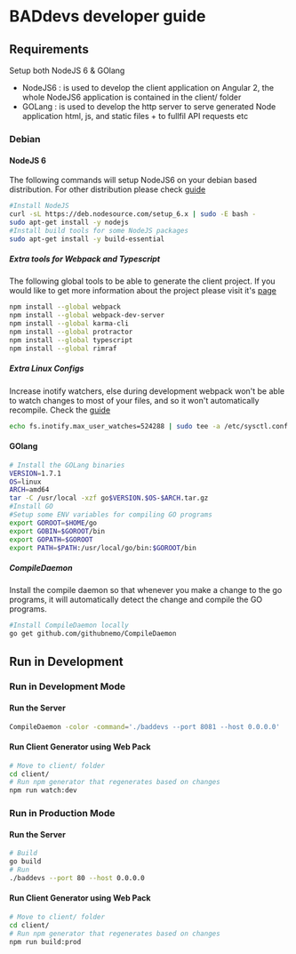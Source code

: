 
# BADdevs developer guide

## Requirements

Setup both NodeJS 6 & GOlang

* NodeJS6 : is used to develop the client application on Angular 2, the whole NodeJS6 application is contained in the client/ folder
* GOLang : is used to develop the http server to serve generated Node application html, js, and static files + to fullfil API requests etc

### Debian

#### NodeJS 6

The following commands will setup NodeJS6 on your debian based distribution. For other distribution please check [guide](https://nodejs.org/en/download/package-manager/)
 
```bash
#Install NodeJS
curl -sL https://deb.nodesource.com/setup_6.x | sudo -E bash -
sudo apt-get install -y nodejs
#Install build tools for some NodeJS packages
sudo apt-get install -y build-essential
```

##### Extra tools for Webpack and Typescript

The following global tools to be able to generate the client project. If you would like to get more information about the project please visit it's [page](https://github.com/AngularClass/angular2-webpack-starter/tree/material2)

```bash
npm install --global webpack
npm install --global webpack-dev-server
npm install --global karma-cli
npm install --global protractor
npm install --global typescript
npm install --global rimraf 
```

##### Extra Linux Configs

Increase inotify watchers, else during development webpack won't be able to watch changes to most of your files, and so it won't automatically recompile. Check the [guide](https://github.com/guard/listen/wiki/Increasing-the-amount-of-inotify-watchers)

```bash
echo fs.inotify.max_user_watches=524288 | sudo tee -a /etc/sysctl.conf && sudo sysctl -p
```

#### GOlang

```bash
# Install the GOLang binaries
VERSION=1.7.1
OS=linux
ARCH=amd64
tar -C /usr/local -xzf go$VERSION.$OS-$ARCH.tar.gz
#Install GO
#Setup some ENV variables for compiling GO programs
export GOROOT=$HOME/go
export GOBIN=$GOROOT/bin
export GOPATH=$GOROOT
export PATH=$PATH:/usr/local/go/bin:$GOROOT/bin
```

##### CompileDaemon

Install the compile daemon so that whenever you make a change to the go programs, it will automatically detect the change and compile the GO programs.

```bash
#Install CompileDaemon locally
go get github.com/githubnemo/CompileDaemon
```


## Run in Development

### Run in Development Mode

#### Run the Server

```bash
CompileDaemon -color -command='./baddevs --port 8081 --host 0.0.0.0'
```

#### Run Client Generator using Web Pack

```bash
# Move to client/ folder
cd client/
# Run npm generator that regenerates based on changes
npm run watch:dev
```

### Run in Production Mode

#### Run the Server

```bash
# Build
go build
# Run
./baddevs --port 80 --host 0.0.0.0
```

#### Run Client Generator using Web Pack

```bash
# Move to client/ folder
cd client/
# Run npm generator that regenerates based on changes
npm run build:prod 
```
